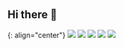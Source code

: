 ## Hi there 👋
{: align="center"}
![](http://github-profile-summary-cards.vercel.app/api/cards/profile-details?username=static-fuji&theme=react)
![](http://github-profile-summary-cards.vercel.app/api/cards/repos-per-language?username=static-fuji&theme=react)
![](http://github-profile-summary-cards.vercel.app/api/cards/most-commit-language?username=static-fuji&theme=react)
![](http://github-profile-summary-cards.vercel.app/api/cards/stats?username=static-fuji&theme=react)
![](http://github-profile-summary-cards.vercel.app/api/cards/productive-time?username=static-fuji&theme=react&utcOffset=8)
